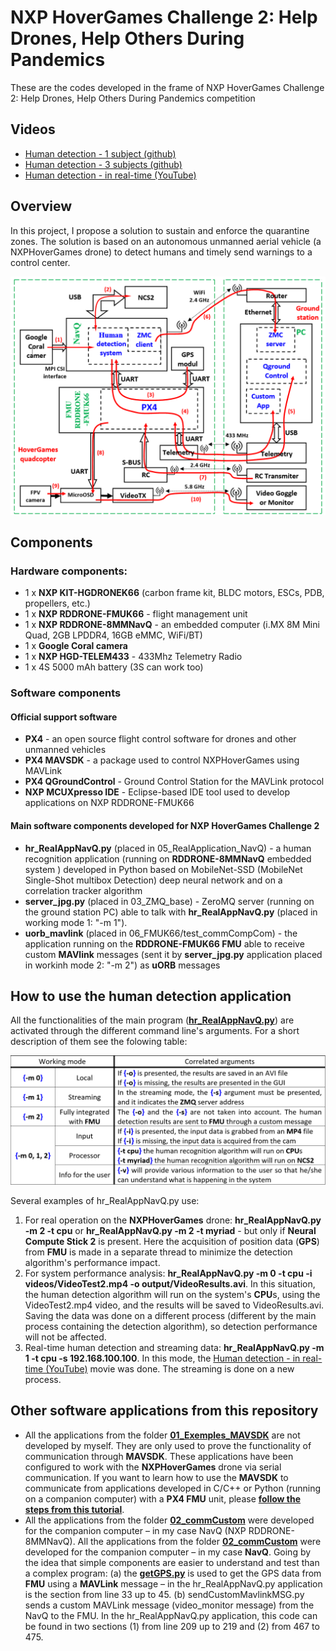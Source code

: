# NXP HoverGames Challenge 2: Help Drones, Help Others During Pandemics

These are the codes developed in the frame of NXP HoverGames Challenge 2: Help Drones, Help Others During Pandemics competition 

## Videos
- [Human detection - 1 subject (github)](https://github.com/dmdobrea/HoverGames_Challenge2/blob/main/05_RealApplication_NavQ/output/v1_rez.avi)
- [Human detection - 3 subjects (github)](https://github.com/dmdobrea/HoverGames_Challenge2/blob/main/05_RealApplication_NavQ/output/v2_rez.avi)
- [Human detection - in real-time (YouTube)](https://youtu.be/pCcItZNOWmc)

## Overview

In this project, I propose a solution to sustain and enforce the quarantine zones. The solution is based on an autonomous unmanned aerial vehicle (a NXPHoverGames drone) to detect humans and timely send warnings to a control center.

![NXPHoverGames drone, basic schematic](./SchBloc_Main.PNG)

## Components

### Hardware components:

- 1 x **NXP KIT-HGDRONEK66** (carbon frame kit, BLDC motors, ESCs, PDB, propellers, etc.)
- 1 x **NXP RDDRONE-FMUK66** - flight management unit
- 1 x **NXP RDDRONE-8MMNavQ** - an embedded computer (i.MX 8M Mini Quad, 2GB LPDDR4, 16GB eMMC, WiFi/BT)
- 1 x **Google Coral camera**
- 1 x **NXP HGD-TELEM433** - 433Mhz Telemetry Radio 
- 1 x 4S 5000 mAh battery (3S can work too)

### Software components

#### Official support software

- **PX4** - an open source flight control software for drones and other unmanned vehicles
- **PX4 MAVSDK** - a package used to control NXPHoverGames using MAVLink
- **PX4 QGroundControl** - Ground Control Station for the MAVLink protocol
- **NXP MCUXpresso IDE** - Eclipse-based IDE tool used to develop applications on NXP RDDRONE-FMUK66

#### Main software components developed for NXP HoverGames Challenge 2

- **hr_RealAppNavQ.py** (placed in 05_RealApplication_NavQ) - a human recognition application (running on **RDDRONE-8MMNavQ** embedded system ) developed in Python based on MobileNet-SSD (MobileNet Single-Shot multibox Detection) deep neural network and on a correlation tracker algorithm
- **server_jpg.py** (placed in 03_ZMQ_base) - ZeroMQ server (running on the ground station PC) able to talk with **hr_RealAppNavQ.py** (placed in working mode 1: "-m 1").
- **uorb_mavlink** (placed in 06_FMUK66/test_commCompCom) - the application running on the **RDDRONE-FMUK66 FMU** able to receive custom **MAVlink** messages (sent it by **server_jpg.py** application placed in workinh mode 2: "-m 2") as **uORB** messages

## How to use the human detection application

All the functionalities of the main program (**[hr_RealAppNavQ.py](https://github.com/dmdobrea/HoverGames_Challenge2/blob/main/05_RealApplication_NavQ/hr_RealAppNavQ.py)**) are activated through the different command line's arguments. For a short description of them see the folowing table:

![hr_RealAppNavQ.py functions](./WorkingModes.PNG)

Several examples of hr_RealAppNavQ.py use: 
1. For real operation on the **NXPHoverGames** drone: **hr_RealAppNavQ.py -m 2 -t cpu** or **hr_RealAppNavQ.py -m 2 -t myriad** - but only if **Neural Compute Stick 2** is present. Here the acquisition of position data (**GPS**) from **FMU** is made in a separate thread to minimize the detection algorithm's performance impact. 
2. For system performance analysis: **hr_RealAppNavQ.py -m 0 -t cpu -i videos/VideoTest2.mp4 -o output/VideoResults.avi**. In this situation, the human detection algorithm will run on the system's **CPU**s, using the VideoTest2.mp4 video, and the results will be saved to VideoResults.avi. Saving the data was done on a different process (different by the main process containing the detection algorithm), so detection performance will not be affected.  
3. Real-time human detection and streaming data: **hr_RealAppNavQ.py -m 1 -t cpu -s 192.168.100.100**. In this mode, the [Human detection - in real-time (YouTube)](https://youtu.be/pCcItZNOWmc) movie was done. The streaming is done on a new process.

## Other software applications from this repository

- All the applications from the folder **[01_Exemples_MAVSDK](https://github.com/dmdobrea/HoverGames_Challenge2/tree/main/01_Exemples_MAVSDK)** are not developed by myself. They are only used to prove the functionality of communication through **MAVSDK**. These applications have been configured to work with the **NXPHoverGames** drone via serial communication. If you want to learn how to use the **MAVSDK** to communicate from applications developed in C/C++ or Python (running on a companion computer) with a **PX4 FMU** unit, please **[follow the steps from this tutorial](https://www.hackster.io/mdobrea/c-and-python-interface-management-application-for-fmuk66-6dd935)**.
- All the applications from the folder **[02_commCustom](https://github.com/dmdobrea/HoverGames_Challenge2/tree/main/02_commCustom)** were developed for the companion computer – in my case NavQ (NXP RDDRONE-8MMNavQ). All the applications from the folder **[02_commCustom](https://github.com/dmdobrea/HoverGames_Challenge2/tree/main/02_commCustom)** were developed for the companion computer – in my case **NavQ**. Going by the idea that simple components are easier to understand and test than a complex program: 
(a) the **[getGPS.py](https://github.com/dmdobrea/HoverGames_Challenge2/blob/main/02_commCustom/getGPS.py)** is used to get the GPS data from **FMU** using a **MAVLink** message – in the hr_RealAppNavQ.py application is the section from line 33 up to 45. 
(b) sendCustomMavlinkMSG.py sends a custom MAVLink message (video_monitor message) from the NavQ to the FMU. In the hr_RealAppNavQ.py application, this code can be found in two sections (1) from line 209 up to 219 and (2) from 467 to 475.



